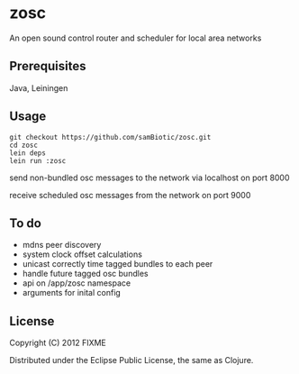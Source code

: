 # zosc

An open sound control router and scheduler for local area networks

## Prerequisites

Java, Leiningen

## Usage

    git checkout https://github.com/samBiotic/zosc.git
    cd zosc
    lein deps
    lein run :zosc

send non-bundled osc messages to the network via localhost on port 8000

receive scheduled osc messages from the network on port 9000

## To do

- mdns peer discovery
- system clock offset calculations
- unicast correctly time tagged bundles to each peer
- handle future tagged osc bundles
- api on /app/zosc namespace
- arguments for inital config

## License

Copyright (C) 2012 FIXME

Distributed under the Eclipse Public License, the same as Clojure.
